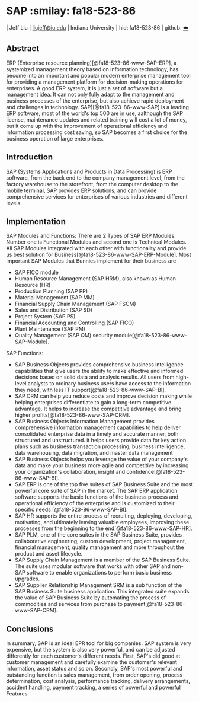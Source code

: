 # SAP :smilay: fa18-523-86

| Jeff Liu
| liujeff@iu.edu
| Indiana University
| hid: fa18-523-86
| github: [:cloud:](https://github.com/cloudmesh-community/fa18-523-86/blob/master/paper/paper.md)




## Abstract

ERP (Enterprise resource planning)[@fa18-523-86-www-SAP-ERP], a systemized management theory based on information technology, has become into an important and popular modern enterprise management tool for providing a management platform for decision-making operations for enterprises. A good ERP system, it is just a set of software but a management idea. It can not only fully adapt to the management and business processes of the enterprise, but also achieve rapid deployment and challenges in technology. 
SAP)[@fa18-523-86-www-SAP] is a leading ERP software, most of the world's top 500 are in use, aalthough the SAP license, maintenance updates and related training will cost a lot of money, but it come up with the improvement of operational efficiency and information processing cost saving, so SAP becomes a first choice for the business operation of large enterprises.


## Introduction 
 
SAP (Systems Applications and Products in Data Processing) is ERP software, from the back end to the company management level, from the factory warehouse to the storefront, from the computer desktop to the mobile terminal, SAP provides ERP solutions, and can provide comprehensive services for enterprises of various industries and different levels. 

## Implementation

SAP Modules and Functions:
There are 2 Types of SAP ERP Modules. Number one is Functional Modules and second one is Technical Modules. All SAP Modules integrated with each other with functionality and provide us best solution for Business[@fa18-523-86-www-SAP-ERP-Module].
Most important SAP Modules that Bunnies implement for their business are
*	SAP FICO module
* Human Resource Management (SAP HRM), also known as Human Resource (HR)
*	Production Planning (SAP PP)
*	Material Management (SAP MM)
*	Financial Supply Chain Management (SAP FSCM)
*	Sales and Distribution (SAP SD)
*	Project System (SAP PS)
*	Financial Accounting and Controlling (SAP FICO)
*	Plant Maintenance (SAP PM)
*	Quality Management (SAP QM)	 security module[@fa18-523-86-www-SAP-Module].

SAP Functions:
*	SAP Business Objects provides comprehensive business intelligence capabilities that give users the ability to make effective and informed decisions based on solid data and analysis results. All users from high-level analysts to ordinary business users have access to the information they need, with less IT support[@fa18-523-86-www-SAP-BI].
*	SAP CRM can help you reduce costs and improve decision making while helping enterprises differentiate to gain a long-term competitive advantage. It helps to increase the competitive advantage and bring higher profits[@fa18-523-86-www-SAP-CRM]. 
*	SAP Business Objects Information Management provides comprehensive information management capabilities to help deliver consolidated enterprise data in a timely and accurate manner, both structured and unstructured. it helps users provide data for key action plans such as business transaction processing, business intelligence, data warehousing, data migration, and master data management 
*	SAP Business Objects helps you leverage the value of your company's data and make your business more agile and competitive by increasing your organization's collaboration, insight and confidence[@fa18-523-86-www-SAP-BI].
*	SAP ERP is one of the top five suites of SAP Business Suite and the most powerful core suite of SAP in the market. The SAP ERP application software supports the basic functions of the business process and operational efficiency of the enterprise and is customized to their specific needs [@fa18-523-86-www-SAP-BI]. 
*	SAP HR supports the entire process of recruiting, deploying, developing, motivating, and ultimately leaving valuable employees, improving these processes from the beginning to the end[@fa18-523-86-www-SAP-HR].
*	SAP PLM, one of the core suites in the SAP Business Suite, provides collaborative engineering, custom development, project management, financial management, quality management and more throughout the product and asset lifecycle.
*	SAP Supply Chain Management is a member of the SAP Business Suite. The suite uses modular software that works with other SAP and non-SAP software to enable organizations to perform basic business upgrades. 
*	SAP Supplier Relationship Management SRM is a sub function of the SAP Business Suite business application. This integrated suite expands the value of SAP Business Suite by automating the process of commodities and services from purchase to payment[@fa18-523-86-www-SAP-CRM].

## Conclusions

In summary, SAP is an ideal EPR tool for big companies. SAP system is very expensive, but the system is also very powerful, and can be adjusted differently for each customer's different needs.
First, SAP's did good at customer management and carefully examine the customer's relevant information, asset status and so on. Secondly, SAP's most powerful and outstanding function is sales management, from order opening, process determination, cost analysis, performance tracking, delivery arrangements, accident handling, payment tracking, a series of powerful and powerful Features.
